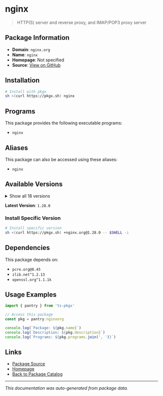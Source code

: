 # nginx

> HTTP(S) server and reverse proxy, and IMAP/POP3 proxy server

## Package Information

- **Domain**: `nginx.org`
- **Name**: `nginx`
- **Homepage**: Not specified
- **Source**: [View on GitHub](https://github.com/pkgxdev/pantry/tree/main/projects/nginx.org/package.yml)

## Installation

```bash
# Install with pkgx
sh <(curl https://pkgx.sh) nginx
```

## Programs

This package provides the following executable programs:

- `nginx`

## Aliases

This package can also be accessed using these aliases:

- `nginx`

## Available Versions

<details>
<summary>Show all 18 versions</summary>

- `1.28.0`, `1.27.5`, `1.27.4`, `1.27.3`, `1.27.2`
- `1.27.1`, `1.27.0`, `1.26.2`, `1.26.1`, `1.26.0`
- `1.25.5`, `1.25.4`, `1.25.3`, `1.25.2`, `1.25.1`
- `1.25.0`, `1.24.0`, `1.23.3`

</details>

**Latest Version**: `1.28.0`

### Install Specific Version

```bash
# Install specific version
sh <(curl https://pkgx.sh) +nginx.org@1.28.0 -- $SHELL -i
```

## Dependencies

This package depends on:

- `pcre.org@8.45`
- `zlib.net^1.2.13`
- `openssl.org^1.1.1k`

## Usage Examples

```typescript
import { pantry } from 'ts-pkgx'

// Access this package
const pkg = pantry.nginxorg

console.log(`Package: ${pkg.name}`)
console.log(`Description: ${pkg.description}`)
console.log(`Programs: ${pkg.programs.join(', ')}`)
```

## Links

- [Package Source](https://github.com/pkgxdev/pantry/tree/main/projects/nginx.org/package.yml)
- [Homepage](#)
- [Back to Package Catalog](../package-catalog.md)

---

*This documentation was auto-generated from package data.*
